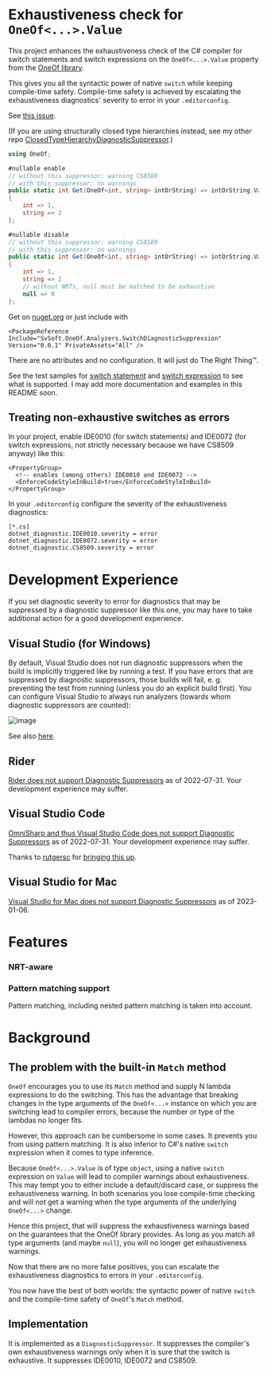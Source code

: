 # Exhaustiveness check for `OneOf<...>.Value`

This project enhances the exhaustiveness check of the C# compiler for switch statements and switch expressions on the `OneOf<...>.Value` property from the [OneOf library](https://github.com/mcintyre321/OneOf).

This gives you all the syntactic power of native `switch` while keeping compile-time safety. Compile-time safety is achieved by escalating the exhaustiveness diagnostics' severity to error in your `.editorconfig`.

See [this issue](https://github.com/mcintyre321/OneOf/issues/109).

(If you are using structurally closed type hierarchies instead, see my other repo [ClosedTypeHierarchyDiagnosticSuppressor](https://github.com/shuebner/ClosedTypeHierarchyDiagnosticSuppressor).)

```csharp
using OneOf;

#nullable enable
// without this suppressor: warning CS8509
// with this suppressor: no warnings
public static int Get(OneOf<int, string> intOrString) => intOrString.Value switch
{
    int => 1,
    string => 2
};

#nullable disable
// without this suppressor: warning CS8509
// with this suppressor: no warnings
public static int Get(OneOf<int, string> intOrString) => intOrString.Value switch
{
    int => 1,
    string => 2
    // without NRTs, null must be matched to be exhaustive
    null => 0 
};
```

Get on [nuget.org](https://www.nuget.org/packages/SvSoft.OneOf.Analyzers.SwitchDiagnosticSuppression) or just include with
```csproj
<PackageReference Include="SvSoft.OneOf.Analyzers.SwitchDiagnosticSuppression" Version="0.0.1" PrivateAssets="All" />
```

There are no attributes and no configuration.
It will just do The Right Thing™.

See the test samples for [switch statement](https://github.com/shuebner/OneOfDiagnosticSuppressor/blob/main/OneOfDiagnosticSuppressor.Tests/SwitchStatementSuppressorTests.cs) and [switch expression](https://github.com/shuebner/OneOfDiagnosticSuppressor/blob/main/OneOfDiagnosticSuppressor.Tests/SwitchExpressionSuppressorTests.cs) to see what is supported.
I may add more documentation and examples in this README soon.

## Treating non-exhaustive switches as errors

In your project, enable IDE0010 (for switch statements) and IDE0072 (for switch expressions, not strictly necessary because we have CS8509 anyway) like this:
```csproj
<PropertyGroup>
  <!-- enables (among others) IDE0010 and IDE0072 -->
  <EnforceCodeStyleInBuild>true</EnforceCodeStyleInBuild>
</PropertyGroup>
```

In your `.editorconfig` configure the severity of the exhaustiveness diagnostics:
```
[*.cs]
dotnet_diagnostic.IDE0010.severity = error
dotnet_diagnostic.IDE0072.severity = error
dotnet_diagnostic.CS8509.severity = error
```

# Development Experience

If you set diagnostic severity to error for diagnostics that may be suppressed by a diagnostic suppressor like this one, you may have to take additional action for a good development experience.

## Visual Studio (for Windows)

By default, Visual Studio does not run diagnostic suppressors when the build is implicitly triggered like by running a test.
If you have errors that are suppressed by diagnostic suppressors, those builds will fail, e. g. preventing the test from running (unless you do an explicit build first).
You can configure Visual Studio to always run analyzers (towards whom diagnostic suppressors are counted):

![image](https://user-images.githubusercontent.com/1770684/182022215-23902b8a-2c01-4fe1-bb47-943fc7bda140.png)

See also [here](https://developercommunity2.visualstudio.com/t/Test-run-fails-build-because-Diagnostic/10023425).

## Rider

[Rider does not support Diagnostic Suppressors](https://youtrack.jetbrains.com/issue/RSRP-481121) as of 2022-07-31.
Your development experience may suffer.

## Visual Studio Code

[OmniSharp and thus Visual Studio Code does not support Diagnostic Suppressors](https://github.com/OmniSharp/omnisharp-roslyn/issues/1711) as of 2022-07-31.
Your development experience may suffer.

Thanks to [rutgersc](https://github.com/rutgersc) for [bringing this up](https://github.com/shuebner/OneOfDiagnosticSuppressor/issues/1).

## Visual Studio for Mac
[Visual Studio for Mac does not support Diagnostic Suppressors](https://developercommunity.visualstudio.com/t/Support-for-Diagnostic-Suppressors/10247137?q=Diagnostic+Suppressors) as of 2023-01-06.

# Features

### NRT-aware

### Pattern matching support

Pattern matching, including nested pattern matching is taken into account.

# Background

## The problem with the built-in `Match` method

`OneOf` encourages you to use its `Match` method and supply N lambda expressions to do the switching. This has the advantage that breaking changes in the type arguments of the `OneOf<...>` instance on which you are switching lead to compiler errors, because the number or type of the lambdas no longer fits.

However, this approach can be cumbersome in some cases.
It prevents you from using pattern matching.
It is also inferior to C#'s native `switch` expression when it comes to type inference.

Because `OneOf<...>.Value` is of type `object`, using a native `switch` expression on `Value` will lead to compiler warnings about exhaustiveness.
This may tempt you to either include a default/discard case, or suppress the exhaustiveness warning. In both scenarios you lose compile-time checking and will not get a warning when the type arguments of the underlying `OneOf<...>` change.

Hence this project, that will suppress the exhaustiveness warnings based on the guarantees that the OneOf library provides.
As long as you match all type arguments (and maybe `null`), you will no longer get exhaustiveness warnings.

Now that there are no more false positives, you can escalate the exhaustiveness diagnostics to errors in your `.editorconfig`.

You now have the best of both worlds: the syntactic power of native `switch` and the compile-time safety of `OneOf`'s `Match` method.

## Implementation

It is implemented as a `DiagnosticSuppressor`.
It suppresses the compiler's own exhaustiveness warnings only when it is sure that the switch is exhaustive.
It suppresses IDE0010, IDE0072 and CS8509.
